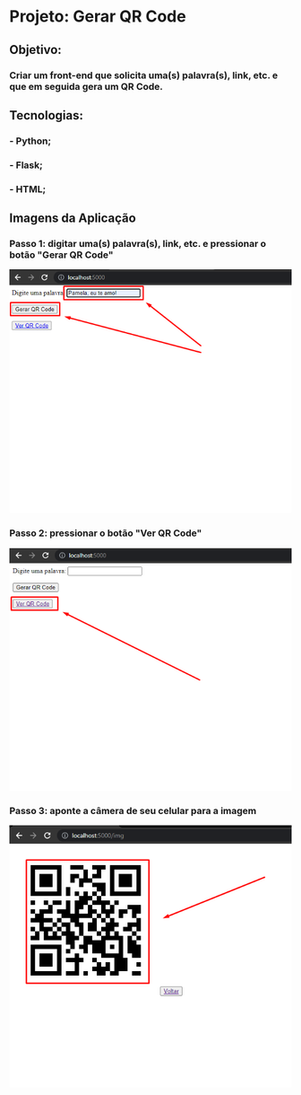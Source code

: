 # Projeto: Gerar QR Code

## Objetivo:

### Criar um front-end que solicita uma(s) palavra(s), link, etc. e que em seguida gera um QR Code.

## Tecnologias:

### - Python;

### - Flask;

### - HTML;

## Imagens da Aplicação

### Passo 1: digitar uma(s) palavra(s), link, etc. e pressionar o botão "Gerar QR Code"

![alt text](https://github.com/lucianonevesln/python_qrcode/blob/main/static/img0.png)

### Passo 2: pressionar o botão "Ver QR Code"

![alt text](https://github.com/lucianonevesln/python_qrcode/blob/main/static/img1.png)

### Passo 3: aponte a câmera de seu celular para a imagem

![alt text](https://github.com/lucianonevesln/python_qrcode/blob/main/static/img2.png)
